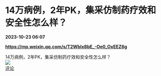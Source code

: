 # 14万病例，2年PK，集采仿制药疗效和安全性怎么样？

**2023-10-23 06:07**

**https://mp.weixin.qq.com/s/T2Wblx8bE_-Oe0_OxEEZ6g**

14万病例，2年PK，集采仿制药疗效和安全性怎么样？  
![](https://img3.chouti.com/CHOUTI_20231023/DA04C43BF1D54102A902AB89EEA4761D_W720H720.jpeg)  
[评论](https://m.chouti.com/link/40375029)